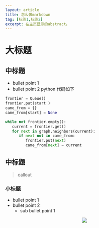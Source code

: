 ```yaml
---
layout: article
title: 怎么做markdown
tag: [标签1,标签2]
excerpt: 在主页显示的abstract。
---
```


# 大标题
## 中标题
- bullet point 1
- bullet point 2
python 代码如下

```python
frontier = Queue()
frontier.put(start )
came_from = {}
came_from[start] = None

while not frontier.empty():
   current = frontier.get()
   for next in graph.neighbors(current):
      if next not in came_from:
         frontier.put(next)
         came_from[next] = current

```

## 中标题
> callout

### 小标题
- bullet point 1
- bullet point 2 
  - sub bullet point 1

<div style="text-align: center"><img src="https://cdn.jsdelivr.net/gh/Mronne/MarkDownImg/img/20200429100953.png"/></div>

